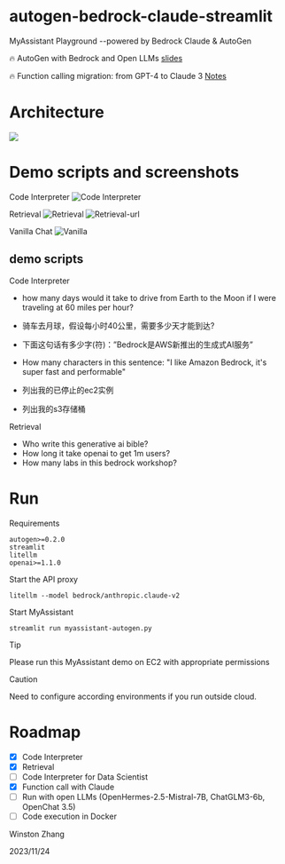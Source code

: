 # autogen-bedrock-claude-streamlit
MyAssistant Playground --powered by Bedrock Claude &amp; AutoGen

:fire: AutoGen with Bedrock and Open LLMs [slides](assets/AutoGen%20with%20Bedrock%20and%20Open%20LLMs.pptx)

:fire: Function calling migration: from GPT-4 to Claude 3 [Notes](https://tropical-dresser-bff.notion.site/FC-migrating-from-GPT-4-to-Claude-3-633568b218414632a367295d48d9f400)

# Architecture
![](assets/arch.png)

# Demo scripts and screenshots
Code Interpreter
![Code Interpreter](assets/demo-1.jpg)

Retrieval
![Retrieval](assets/retrieval.png)
![Retrieval-url](assets/retrieval-url.png)

Vanilla Chat
![Vanilla](assets/vanilla-chat.png)

## demo scripts
Code Interpreter
- how many days would it take to drive from Earth to the Moon if I were traveling at 60 miles per hour?
- 骑车去月球，假设每小时40公里，需要多少天才能到达?

- 下面这句话有多少字(符)：”Bedrock是AWS新推出的生成式AI服务”
- How many characters in this sentence: "I like Amazon Bedrock, it's super fast and performable"

- 列出我的已停止的ec2实例
- 列出我的s3存储桶

Retrieval
- Who write this generative ai bible? 
- How long it take openai to get 1m users? 
- How many labs in this bedrock workshop?

# Run
Requirements
```
autogen>=0.2.0
streamlit
litellm
openai>=1.1.0
```

Start the API proxy
```
litellm --model bedrock/anthropic.claude-v2
```

Start MyAssistant
```
streamlit run myassistant-autogen.py
```

> [!TIP]
> Please run this MyAssistant demo on EC2 with appropriate permissions

> [!CAUTION]
> Need to configure according environments if you run outside cloud.

# Roadmap
- [x] Code Interpreter
- [x] Retrieval
- [ ] Code Interpreter for Data Scientist
- [x] Function call with Claude
- [ ] Run with open LLMs (OpenHermes-2.5-Mistral-7B, ChatGLM3-6b, OpenChat 3.5)
- [ ] Code execution in Docker

Winston Zhang

2023/11/24
